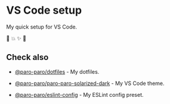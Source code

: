 # VS Code setup

My quick setup for VS Code.

:rocket: :boom: :sparkles: :wrench:

## Check also

* [@paro-paro/dotfiles](https://github.com/paro-paro/dotfiles) - My dotfiles.

* [@paro-paro/paro-paro-solarized-dark](https://github.com/paro-paro/paro-paro-solarized-dark) - My VS Code theme.

* [@paro-paro/eslint-config](https://github.com/paro-paro/eslint-config) - My ESLint config preset.
